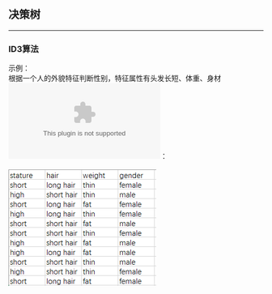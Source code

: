 
## 决策树
*** 
### ID3算法
示例： <br>
根据一个人的外貌特征判断性别，特征属性有头发长短、体重、身材 <br>
![数据集](gua.xlsx)： <br><br>
        ![DataSet](DataSet.png) <br>

